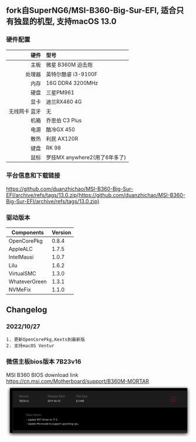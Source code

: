 ## fork自SuperNG6/MSI-B360-Big-Sur-EFI, 适合只有独显的机型, 支持macOS 13.0


### 硬件配置

|            硬件 | 型号                                                   | 
|---------------:|:-------------------------------------------------------|
|            主板 | 微星 B360M 迫击炮                                       |
|          处理器 | 英特尔酷睿 i3-9100F                                     |
|            内存 | 16G DDR4 3200MHz                                      |
|            硬盘 | 三星PM961                                              |
|            显卡 | 迪兰RX460 4G                                           |
|    无线网卡 蓝牙 | 无                                                     |
|           机箱  | 乔思伯 C3 Plus                                         |
|           电源  | 酷冷GX 450                                             |
|            散热 | 利民 AX120R                                            |
|            键盘 | RK 98                                                  |
|            鼠标 | 罗技MX anywhere2(用了6年多了)                            |


### 平台信息和下载链接
https://github.com/duanzhichao/MSI-B360-Big-Sur-EFI/archive/refs/tags/13.0.zip(https://github.com/duanzhichao/MSI-B360-Big-Sur-EFI/archive/refs/tags/13.0.zip)

### 驱动版本

| Components    | Version               |
| ------------- | --------------------- |
| OpenCorePkg   | 0.8.4                 | 
| AppleALC      | 1.7.5                 | 
| IntelMausi    | 1.0.7                 | 
| Lilu          | 1.6.2                 | 
| VirtualSMC    | 1.3.0                  | 
| WhateverGreen | 1.3.1                 | 
| NVMeFix       | 1.1.0                 | 
    

## Changelog
### 2022/10/27
    1. 更新OpenCorePkg,Kexts到最新版
    2. 支持macOS Ventur

### 微信主板bios版本 7B23v16
MSI B360 BIOS download link https://cn.msi.com/Motherboard/support/B360M-MORTAR
![示例图片加载失败](https://raw.githubusercontent.com/SuperNG6/pic/master/Hackintosh%20images/BIOS.png)

